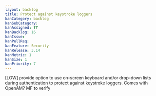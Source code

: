 ```yaml
---
layout: backlog
title: Protect against keystroke loggers
kanCategory: backlog
kanSubCategory:
kanAssigned: ??
kanBacklog: 16
kanIssue:
kanPullReq:
kanFeature: Security
kanRelease: 3.14
kanMetric: 1
kanSize: 1
kanPriority: 7
---
```

[LOW] provide option to use on-screen keyboard and/or drop-down lists during authentication to protect against keystroke loggers. Comes with OpenAM? MF to verify
